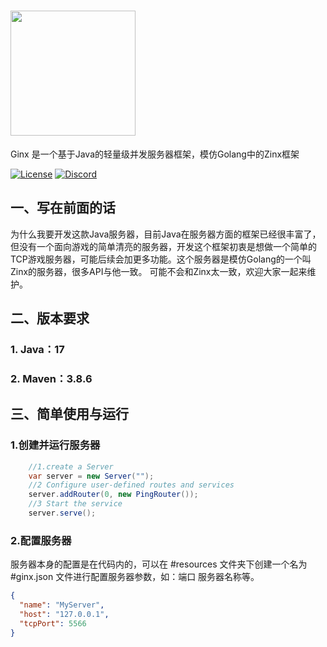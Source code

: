 
# <img width="200px" src="https://s1.ax1x.com/2023/01/13/pSK9n2t.png" />

Ginx 是一个基于Java的轻量级并发服务器框架，模仿Golang中的Zinx框架

[![License](https://img.shields.io/badge/License-GPL%203.0-black.svg)](LICENSE)
[![Discord](https://img.shields.io/badge/zinx-Discord在线社区-blue.svg)](https://discord.gg/mmxBAVDfQu)

## 一、写在前面的话
为什么我要开发这款Java服务器，目前Java在服务器方面的框架已经很丰富了，但没有一个面向游戏的简单清亮的服务器，开发这个框架初衷是想做一个简单的TCP游戏服务器，可能后续会加更多功能。这个服务器是模仿Golang的一个叫Zinx的服务器，很多API与他一致。
可能不会和Zinx太一致，欢迎大家一起来维护。

## 二、版本要求
###  1. Java：17
###  2. Maven：3.8.6

## 三、简单使用与运行
### 1.创建并运行服务器
```` java
    //1.create a Server
    var server = new Server("");
    //2 Configure user-defined routes and services
    server.addRouter(0, new PingRouter());
    //3 Start the service
    server.serve();
````
### 2.配置服务器
服务器本身的配置是在代码内的，可以在 #resources 文件夹下创建一个名为 #ginx.json 文件进行配置服务器参数，如：端口 服务器名称等。
``` json
{
  "name": "MyServer",
  "host": "127.0.0.1",
  "tcpPort": 5566
}
```
